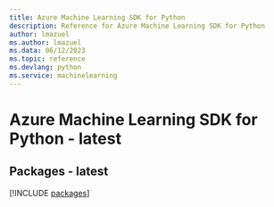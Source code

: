 ```yaml
---
title: Azure Machine Learning SDK for Python
description: Reference for Azure Machine Learning SDK for Python
author: lmazuel
ms.author: lmazuel
ms.data: 06/12/2023
ms.topic: reference
ms.devlang: python
ms.service: machinelearning
---
```

# Azure Machine Learning SDK for Python - latest
## Packages - latest
[!INCLUDE [packages](machine-learning-index.md)]